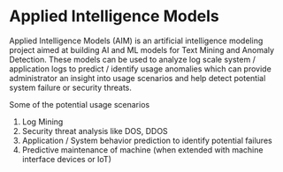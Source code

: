 Applied Intelligence Models
========

Applied Intelligence Models (AIM) is an artificial intelligence modeling project aimed at building AI and ML models for Text Mining and Anomaly Detection. These models can be used to analyze log scale system / application logs to predict / identify usage anomalies which can provide administrator an insight into usage scenarios and help detect potential system failure or security threats.

Some of the potential usage scenarios
1. Log Mining
2. Security threat analysis like DOS, DDOS
3. Application / System behavior prediction to identify potential failures
4. Predictive maintenance of machine (when extended with machine interface devices or IoT)
